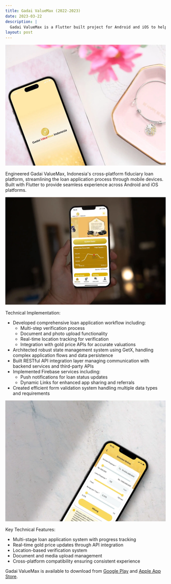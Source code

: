 ```yaml
---
title: Gadai ValueMax (2022-2023)
date: 2023-03-22
description: |
  Gadai ValueMax is a Flutter built project for Android and iOS to help customer perform fiduciary from the comfort of their home. 
layout: post
---
```


<img src="/assets/images/portfolios/gadai-front.webp" class="h-96 w-full object-cover"/>

Engineered Gadai ValueMax, Indonesia's cross-platform fiduciary loan platform, streamlining the loan application process through mobile devices. Built with Flutter to provide seamless experience across Android and iOS platforms.

<img src="/assets/images/portfolios/gadai-home.webp" class="h-96 w-full object-cover"/>

Technical Implementation:
- Developed comprehensive loan application workflow including:
  - Multi-step verification process
  - Document and photo upload functionality
  - Real-time location tracking for verification
  - Integration with gold price APIs for accurate valuations
- Architected robust state management system using GetX, handling complex application flows and data persistence
- Built RESTful API integration layer managing communication with backend services and third-party APIs
- Implemented Firebase services including:
  - Push notifications for loan status updates
  - Dynamic Links for enhanced app sharing and referrals
- Created efficient form validation system handling multiple data types and requirements

<img src="/assets/images/portfolios/gadai-loan-simulation.webp" class="h-96 w-full object-cover"/>

Key Technical Features:
- Multi-stage loan application system with progress tracking
- Real-time gold price updates through API integration
- Location-based verification system
- Document and media upload management
- Cross-platform compatibility ensuring consistent experience

Gadai ValueMax is available to download from <a href="https://play.google.com/store/apps/details?id=id.valuemax.customer" target="_blank">Google Play</a> and <a href="https://apps.apple.com/id/app/gadai-valuemax/id1610290035" target="_blank">Apple App Store</a>.
